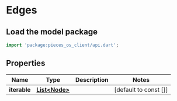 # Edges

## Load the model package
```dart
import 'package:pieces_os_client/api.dart';
```

## Properties
Name | Type | Description | Notes
------------ | ------------- | ------------- | -------------
**iterable** | [**List\<Node\>**](Node) |  | [default to const []]





